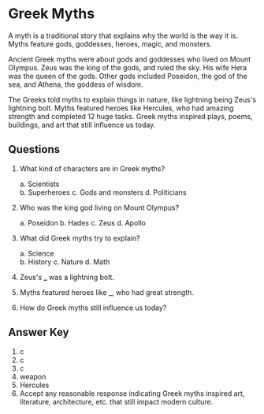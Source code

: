# Greek Myths

A myth is a traditional story that explains why the world is the way it is. Myths feature gods, goddesses, heroes, magic, and monsters.

Ancient Greek myths were about gods and goddesses who lived on Mount Olympus. Zeus was the king of the gods, and ruled the sky. His wife Hera was the queen of the gods. Other gods included Poseidon, the god of the sea, and Athena, the goddess of wisdom.

The Greeks told myths to explain things in nature, like lightning being Zeus's lightning bolt. Myths featured heroes like Hercules, who had amazing strength and completed 12 huge tasks. Greek myths inspired plays, poems, buildings, and art that still influence us today.

## Questions

1. What kind of characters are in Greek myths?

   a. Scientists  
   b. Superheroes
   c. Gods and monsters
   d. Politicians

2. Who was the king god living on Mount Olympus?

   a. Poseidon
   b. Hades
   c. Zeus
   d. Apollo

3. What did Greek myths try to explain?

   a. Science  
   b. History
   c. Nature
   d. Math

4. Zeus's ****\_**** was a lightning bolt.
5. Myths featured heroes like ****\_****, who had great strength.

6. How do Greek myths still influence us today?

## Answer Key

1. c
2. c
3. c
4. weapon
5. Hercules
6. Accept any reasonable response indicating Greek myths inspired art, literature, architecture, etc. that still impact modern culture.
